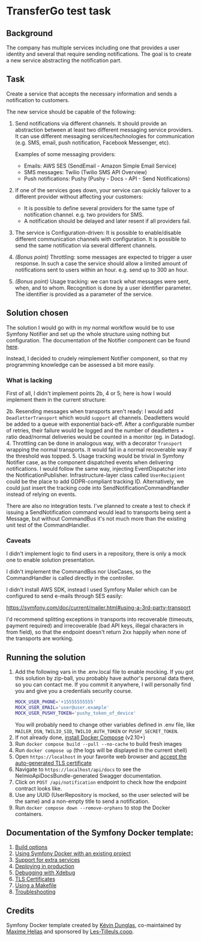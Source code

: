 
# TransferGo test task

## Background

The company has multiple services including one that provides a user identity and several that require sending notifications.
The goal is to create a new service abstracting the notification part.

## Task

Create a service that accepts the necessary information and sends a notification to customers.

The new service should be capable of the following:

1.  Send notifications via different channels.
    It should provide an abstraction between at least two different messaging service providers.
    It can use different messaging services/technologies for communication (e.g. SMS, email, push notification, Facebook Messenger, etc).
    
    Examples of some messaging providers:
    - Emails: AWS SES (SendEmail - Amazon Simple Email Service)
    - SMS messages: Twilio (Twilio SMS API Overview)
    - Push notifications: Pushy (Pushy - Docs - API - Send Notifications)

2.  If one of the services goes down, your service can quickly failover to a different provider without affecting your customers:
    - It is possible to define several providers for the same type of notification channel. e.g. two providers for SMS.
    - A notification should be delayed and later resent if all providers fail.

3.  The service is Configuration-driven: It is possible to enable/disable different communication channels with configuration.
    It is possible to send the same notification via several different channels.
4.  _(Bonus point)_ Throttling: some messages are expected to trigger a user response. In such a case the service should allow a limited amount of notifications sent to users within an hour. e.g. send up to 300 an hour.
5.  _(Bonus point)_ Usage tracking: we can track what messages were sent, when, and to whom. Recognition is done by a user identifier parameter. The identifier is provided as a parameter of the service.

## Solution chosen

The solution I would go with in my normal workflow would be to use Symfony Notifier
and set up the whole structure using nothing but configuration. The documentation of the Notifier component can be found
[here](https://symfony.com/doc/current/notifier.html).

Instead, I decided to crudely reimplement Notifier component, so that my programming knowledge can be assessed a bit
more easily.

### What is lacking

First of all, I didn't implement points 2b, 4 or 5; here is how I would implement them in the current structure:

2b. Resending messages when transports aren't ready: I would add `DeadletterTransport` which would `support` all channels.
    Deadletters would be added to a queue with exponential back-off. After a configurable number of retries, their failure
    would be logged and the number of deadletters + ratio dead/normal deliveries would be counted in a monitor (eg. in Datadog).
4.  Throttling can be done in analogous way, with a decorator `Transport` wrapping the normal transports.
    It would fail in a normal recoverable way if the threshold was topped.
5.  Usage tracking would be trivial in Symfony Notifier case, as the component dispatched events when delivering notifications.
    I would follow the same way, injecting EventDispatcher into the NotificationPublisher.
    Infrastructure-layer class called `UserRecipient` could be the place to add GDPR-compliant tracking ID.
    Alternatively, we could just insert the tracking code into SendNotificationCommandHandler instead of relying on events.

There are also no integration tests. I've planned to create a test to check if issuing a SendNotification command
would lead to transports being sent a Message, but without CommandBus it's not much more than the existing unit test
of the CommandHandler.

### Caveats

I didn't implement logic to find users in a repository, there is only a mock one to enable solution presentation.

I didn't implement the CommandBus nor UseCases, so the CommandHandler is called directly in the controller.

I didn't install AWS SDK, instead I used Symfony Mailer which can be configured to send e-mails through SES easily:

https://symfony.com/doc/current/mailer.html#using-a-3rd-party-transport

I'd recommend splitting exceptions in transports into recoverable (timeouts, payment required) and irrecoverable
(bad API keys, illegal characters in from field), so that the endpoint doesn't return 2xx happily when none of the
transports are working.

## Running the solution

1. Add the following vars in the .env.local file to enable mocking. If you got this solution by zip-ball, 
   you probably have author's personal data there, so you can contact me. If you commit it anywhere, I will personally
   find you and give you a credentials security course.
    ```bash
    MOCK_USER_PHONE='+15555555555'
    MOCK_USER_EMAIL='user@user.example'
    MOCK_USER_PUSHY_TOKEN='pushy_token_of_device'
    ```
   You will probably need to change other variables defined in .env file, like `MAILER_DSN`, `TWILIO_SID`,
   `TWILIO_AUTH_TOKEN` or `PUSHY_SECRET_TOKEN`.
2. If not already done, [install Docker Compose](https://docs.docker.com/compose/install/) (v2.10+)
3. Run `docker compose build --pull --no-cache` to build fresh images
4. Run `docker compose up` (the logs will be displayed in the current shell)
5. Open `https://localhost` in your favorite web browser and [accept the auto-generated TLS certificate](https://stackoverflow.com/a/15076602/1352334)
6. Navigate to `https://localhost/api/docs` to see the NelmioApiDocsBundle-generated Swagger documentation.
7. Click on `POST /api/notification` endpoint to check how the endpoint contract looks like.
8. Use any UUID (UserRepository is mocked, so the user selected will be the same) and a non-empty title to send a notification.
9. Run `docker compose down --remove-orphans` to stop the Docker containers.

## Documentation of the Symfony Docker template:

1. [Build options](docs/build.md)
2. [Using Symfony Docker with an existing project](docs/existing-project.md)
3. [Support for extra services](docs/extra-services.md)
4. [Deploying in production](docs/production.md)
5. [Debugging with Xdebug](docs/xdebug.md)
6. [TLS Certificates](docs/tls.md)
7. [Using a Makefile](docs/makefile.md)
8. [Troubleshooting](docs/troubleshooting.md)

## Credits

Symfony Docker template created by [Kévin Dunglas](https://dunglas.fr), co-maintained by [Maxime Helias](https://twitter.com/maxhelias) and sponsored by [Les-Tilleuls.coop](https://les-tilleuls.coop).
